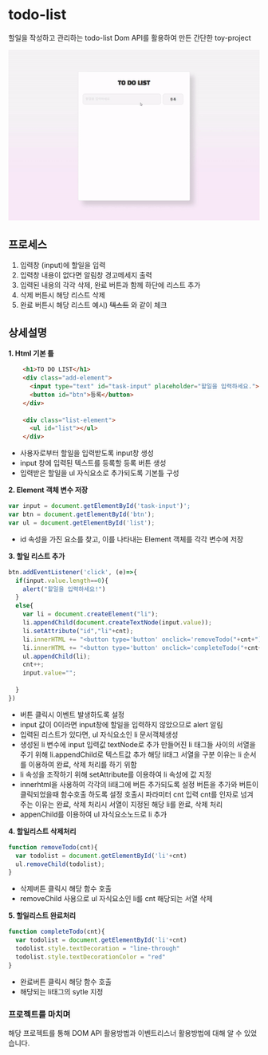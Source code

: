 # todo-list
할일을 작성하고 관리하는 todo-list
Dom API를 활용하여 만든 간단한 toy-project

![imng](./to-img.gif)

 ## 프로세스
1. 입력창 (input)에 할일을 입력
2. 입력창 내용이 없다면 알림창 경고메세지 출력
3. 입력된 내용의 각각 삭제, 완료 버튼과 함께 하단에 리스트 추가
4. 삭제 버튼시 해당 리스트 삭제
5. 완료 버튼시 해당 리스트 예시) ~~텍스트~~ 와 같이 체크

## 상세설명

**1. Html 기본 틀**
```html
	<h1>TO DO LIST</h1>
    <div class="add-element">
      <input type="text" id="task-input" placeholder="할일을 입력하세요.">
      <button id="btn">등록</button>
    </div>

    <div class="list-element">
      <ul id="list"></ul>
    </div>
```

- 사용자로부터 할일을 입력받도록 input창 생성
- input 창에 입력된 텍스트를 등록할 등록 버튼 생성
- 입력받은 할일을 ul 자식요소로 추가되도록 기본틀 구성


**2. Element 객체 변수 저장**

```javascript
var input = document.getElementById('task-input')';
var btn = document.getElementById('btn');
var ul = document.getElementById('list');

```
- id 속성을 가진 요소를 찾고, 이를 나타내는 Element 객체를 각각 변수에 저장

**3. 할일 리스트 추가**

```javascript
btn.addEventListener('click', (e)=>{
  if(input.value.length==0){
    alert("할일을 입력하세요!")
  }
  else{
    var li = document.createElement("li");
    li.appendChild(document.createTextNode(input.value));
	li.setAttribute("id","li"+cnt); 
    li.innerHTML += "<button type='button' onclick='removeTodo("+cnt+")'>삭제</button>";
    li.innerHTML += "<button type='button' onclick='completeTodo("+cnt+")'>완료</button>";
    ul.appendChild(li);
    cnt++;
    input.value="";
  
  }
})

```

- 버튼 클릭시 이벤트 발생하도록 설정
- input 값이 0이라면 input창에 할일을 입력하지 않았으므로 alert 알림
- 입력된 리스트가 있다면, ul 자식요소인 li 문서객체생성
- 생성된 li 변수에 input 입력값 textNode로 추가
만들어진 li 태그들 사이의 서열을 주기 위해 li.appendChild로 텍스트값 추가
해당 li태그 서열을 구분 이유는 li 순서를 이용하여 완료, 삭제 처리를 하기 위함
- li 속성을 조작하기 위해 setAttribute를 이용하여 li 속성에 값 지정
- innerhtml을 사용하여 각각의 li태그에 버튼 추가되도록 설정
버튼을 추가와 버튼이 클릭되었을때 함수호출 하도록 설정
호출시 파라미터 cnt 입력
cnt를 인자로 넘겨주는 이유는 완료, 삭제 처리시 서열이 지정된 해당 li를 완료, 삭제 처리
- appenChild를 이용하여 ul 자식요소노드로 li 추가


**4. 할일리스트 삭제처리**

```javascript
function removeTodo(cnt){
  var todolist = document.getElementById('li'+cnt)
  ul.removeChild(todolist);
}

```
- 삭제버튼 클릭시 해당 함수 호출
- removeChild 사용으로 ul 자식요소인 li를 cnt 해당되는 서열 삭제

**5. 할일리스트 완료처리**

```javascript
function completeTodo(cnt){
  var todolist = document.getElementById('li'+cnt) 
  todolist.style.textDecoration = "line-through"
  todolist.style.textDecorationColor = "red"
}

```

- 완료버튼 클릭시 해당 함수 호출
- 해당되는 li태그의 sytle 지정



### 프로젝트를 마치며
해당 프로젝트를 통해 DOM API 활용방법과 이벤트리스너 활용방법에 대해 알 수 있었습니다.
